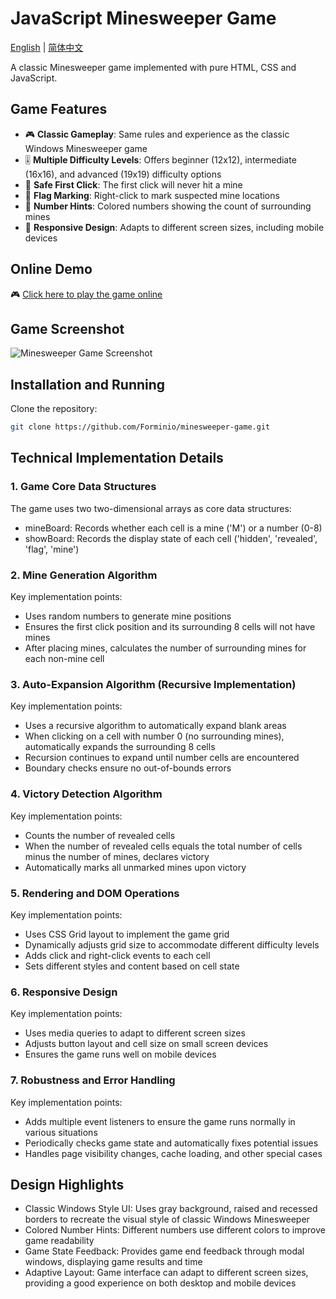 # JavaScript Minesweeper Game

[English](README.md) | [简体中文](README.zh-CN.md)

A classic Minesweeper game implemented with pure HTML, CSS and JavaScript.

## Game Features

- 🎮 **Classic Gameplay**: Same rules and experience as the classic Windows Minesweeper game
- 🎚️ **Multiple Difficulty Levels**: Offers beginner (12x12), intermediate (16x16), and advanced (19x19) difficulty options
- 🎯 **Safe First Click**: The first click will never hit a mine
- 🚩 **Flag Marking**: Right-click to mark suspected mine locations
- 🔢 **Number Hints**: Colored numbers showing the count of surrounding mines
- 📱 **Responsive Design**: Adapts to different screen sizes, including mobile devices

## Online Demo

🎮 [Click here to play the game online](https://blog.forminio.cn/sao-lei)

## Game Screenshot

![Minesweeper Game Screenshot](https://cdn.forminio.cn/picx-images-hosting@master/wenzhan/扫雷截图.esqorn3ch.webp)

## Installation and Running

Clone the repository:

```bash
git clone https://github.com/Forminio/minesweeper-game.git
```

## Technical Implementation Details
### 1. Game Core Data Structures
The game uses two two-dimensional arrays as core data structures:
- mineBoard: Records whether each cell is a mine ('M') or a number (0-8)
- showBoard: Records the display state of each cell ('hidden', 'revealed', 'flag', 'mine')

### 2. Mine Generation Algorithm
Key implementation points:

- Uses random numbers to generate mine positions
- Ensures the first click position and its surrounding 8 cells will not have mines
- After placing mines, calculates the number of surrounding mines for each non-mine cell
### 3. Auto-Expansion Algorithm (Recursive Implementation)
Key implementation points:

- Uses a recursive algorithm to automatically expand blank areas
- When clicking on a cell with number 0 (no surrounding mines), automatically expands the surrounding 8 cells
- Recursion continues to expand until number cells are encountered
- Boundary checks ensure no out-of-bounds errors
### 4. Victory Detection Algorithm
Key implementation points:

- Counts the number of revealed cells
- When the number of revealed cells equals the total number of cells minus the number of mines, declares victory
- Automatically marks all unmarked mines upon victory
### 5. Rendering and DOM Operations
Key implementation points:

- Uses CSS Grid layout to implement the game grid
- Dynamically adjusts grid size to accommodate different difficulty levels
- Adds click and right-click events to each cell
- Sets different styles and content based on cell state
### 6. Responsive Design
Key implementation points:

- Uses media queries to adapt to different screen sizes
- Adjusts button layout and cell size on small screen devices
- Ensures the game runs well on mobile devices
### 7. Robustness and Error Handling
Key implementation points:

- Adds multiple event listeners to ensure the game runs normally in various situations
- Periodically checks game state and automatically fixes potential issues
- Handles page visibility changes, cache loading, and other special cases

## Design Highlights
- Classic Windows Style UI: Uses gray background, raised and recessed borders to recreate the visual style of classic Windows Minesweeper
- Colored Number Hints: Different numbers use different colors to improve game readability
- Game State Feedback: Provides game end feedback through modal windows, displaying game results and time
- Adaptive Layout: Game interface can adapt to different screen sizes, providing a good experience on both desktop and mobile devices
